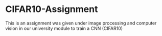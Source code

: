 # CIFAR10-Assignment
This is an assignment was given under image processing and computer vision in our university module to train a CNN (CIFAR10)
